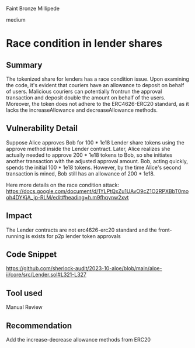 Faint Bronze Millipede

medium

# Race condition in lender shares
## Summary
The tokenized share for lenders has a race condition issue. Upon examining the code, it's evident that couriers have an allowance to deposit on behalf of users. Malicious couriers can potentially frontrun the approval transaction and deposit double the amount on behalf of the users. Moreover, the token does not adhere to the ERC4626-ERC20 standard, as it lacks the increaseAllowance and decreaseAllowance methods.
## Vulnerability Detail
Suppose Alice approves Bob for 100 * 1e18 Lender share tokens using the approve method inside the Lender contract. Later, Alice realizes she actually needed to approve 200 * 1e18 tokens to Bob, so she initiates another transaction with the adjusted approval amount. Bob, acting quickly, spends the initial 100 * 1e18 tokens. However, by the time Alice's second transaction is mined, Bob still has an allowance of 200 * 1e18.

Here more details on the race condition attack:
https://docs.google.com/document/d/1YLPtQxZu1UAvO9cZ1O2RPXBbT0mooh4DYKjA_jp-RLM/edit#heading=h.m9fhqynw2xvt
## Impact
The Lender contracts are not erc4626-erc20 standard and the front-running is exists for p2p lender token approvals
## Code Snippet
https://github.com/sherlock-audit/2023-10-aloe/blob/main/aloe-ii/core/src/Lender.sol#L321-L327
## Tool used

Manual Review

## Recommendation
Add the increase-decrease allowance methods from ERC20